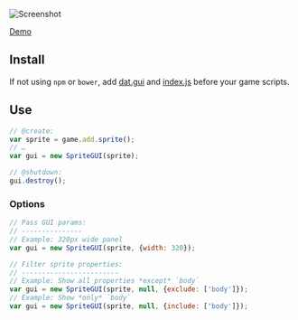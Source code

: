 ![Screenshot](https://samme.github.io/phaser-sprite-gui/screenshot.png)

[Demo](https://samme.github.io/phaser-sprite-gui/)

Install
-------

If not using `npm` or `bower`, add [dat.gui](https://github.com/dataarts/dat.gui) and [index.js](index.js) before your game scripts.

Use
---

```javascript
// @create:
var sprite = game.add.sprite();
// …
var gui = new SpriteGUI(sprite);

// @shutdown:
gui.destroy();
```

### Options

```javascript
// Pass GUI params:
// ---------------
// Example: 320px wide panel
var gui = new SpriteGUI(sprite, {width: 320});

// Filter sprite properties:
// ------------------------
// Example: Show all properties *except* `body`
var gui = new SpriteGUI(sprite, null, {exclude: ['body']});
// Example: Show *only* `body`
var gui = new SpriteGUI(sprite, null, {include: ['body']});
```
